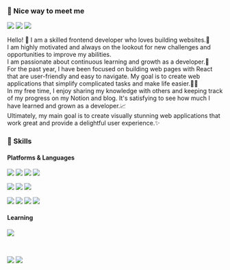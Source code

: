 ### 🤞 Nice way to meet me
<p>
   <a href="https://imgeozi.tistory.com/" target="_blank"><img src="https://img.shields.io/badge/Tech_Blog-DD0B78?style=flat-square&logo=Tistory&logoColor=white"/></a>
  <a href="https://www.linkedin.com/in/dgd03146/" target="_blank"><img src="https://img.shields.io/badge/GeoJungIm-0A66C2?style=flat-square&logo=Linkedin&logoColor=white"/></a>
  <a href="mailto:ibory1220@gmail.com" target="_blank"><img src="https://img.shields.io/badge/ibory1220@gmail.com-EA4335?style=flat-square&logo=Gmail&logoColor=white"/></a>
</p>

<p>
Hello! 👋 I am a skilled frontend developer who loves building websites.🚀<br/>
I am highly motivated and always on the lookout for new challenges and opportunities to improve my abilities.<br/>
I am passionate about continuous learning and growth as a developer.🌱<br/>
For the past year, I have been focused on building web pages with React that are user-friendly and easy to navigate. My goal is to create web applications that simplify complicated tasks and make life easier.👨‍💻<br/>
In my free time, I enjoy sharing my knowledge with others and keeping track of my progress on my Notion and blog. It's satisfying to see how much I have learned and grown as a developer.📈<br/>
Ultimately, my main goal is to create visually stunning web applications that work great and provide a delightful user experience.✨<br/>
</p>


### 💪 Skills
#### Platforms & Languages
<p>
  <img src="https://img.shields.io/badge/React-61DAFB?style=flat-square&logo=React&logoColor=black"/>
  <img src="https://img.shields.io/badge/Javascript-yellow?style=flat-square&logo=javascript&logoColor=white">
  <img src="https://img.shields.io/badge/TypeScript-3178C6?style=flat-square&logo=TypeScript&logoColor=white"/>
   <img src="https://img.shields.io/badge/Next.js-000000?style=flat-square&logo=next.js&logoColor=white">
</p>
<p>
 <img src="https://img.shields.io/badge/Redux_toolkit-764ABC?style=flat-square&logo=redux&logoColor=white">
 <img src="https://img.shields.io/badge/React_Query-FF4154?style=flat-square&logo=react query&logoColor=white">
 <img src="https://img.shields.io/badge/Recoil-000000?style=flat-squaree&logo=rust&logoColor=white">
</p>
<p>
  <img src="https://img.shields.io/badge/styled--components-DB7093?style=flat-square&logo=styled-components&logoColor=white">
  <img src="https://img.shields.io/badge/tailwindCss-47ACB3?style=flat-square&logo=tailwind-css&logoColor=white">
  <img src="https://img.shields.io/badge/twin.macro-purple?style=flat-square&logo=Teradata&logoColor=white">
   
  <img src="https://img.shields.io/badge/Sass-CC6699?style=flat-square&logo=sass&logoColor=white">
</p>

#### Learning
 <img src="https://img.shields.io/badge/Node.js-green?style=flat-square&logo=node.js&logoColor=white">
<p>
 
<p/>
<br/>
<p>
<img src="https://github-readme-stats.vercel.app/api?username=dgd03146&theme=vue&show_icons=true&count_private=true&hide=stars&hide_border=true" align="center"/>
<img src="https://github-readme-stats.vercel.app/api/top-langs/?username=dgd03146&show_icons=true&layout=compact&theme=graywhite&hide_border=true" align="center"/>
</p>

